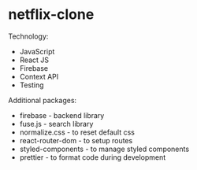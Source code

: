 # netflix-clone

Technology:
- JavaScript
- React JS
- Firebase
- Context API
- Testing

Additional packages:
- firebase - backend library
- fuse.js - search library
- normalize.css - to reset default css
- react-router-dom - to setup routes
- styled-components - to manage styled components
- prettier - to format code during development
